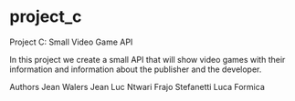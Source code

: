 # project_c

Project C: Small Video Game API

In this project we create a small API that will show video games with their information and information about the publisher and the developer.

Authors
Jean Walers
Jean Luc Ntwari
Frajo Stefanetti
Luca Formica